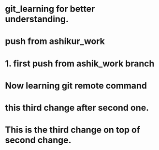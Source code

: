 # git_learning for better understanding.
# push from ashikur_work


# 1. first push from ashik_work branch

# Now learning git remote command
# this third change after second one.
# This is the third change on top of second change.

